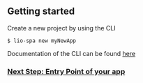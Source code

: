 ## Getting started

Create a new project by using the CLI

`$ lio-spa new myNewApp`

Documentation of the CLI can be found [here](../packages/cli/README.md)

### [Next Step: Entry Point of your app](main-file.md)
